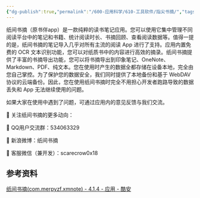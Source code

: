 ```yaml
---
{"dg-publish":true,"permalink":"/600-应用科学/610-工具软件/指尖书摘/","tags":["AndroidApp"],"noteIcon":""}
---
```


纸间书摘（原书伴app）是一款纯粹的读书笔记应用。您可以使用它集中管理不同阅读平台中的笔记和书籍、统计阅读时长、书摘回顾、查看阅读数据等。值得一提的是，纸间书摘的笔记导入几乎对所有主流的阅读 App 进行了支持。应用内置免费的 OCR 文本识别功能，您可以对纸质书中的内容进行高效的摘录。纸间书摘提供了丰富的书摘导出功能，您可以将书摘导出到印象笔记、OneNote、Markdown、PDF、纯文本。您在使用时产生的数据全都存储在设备本地，完全由您自己掌控。为了保护您的数据安全，我们同时提供了本地备份和基于 WebDAV 协议的云端备份。因此，您在使用纸间书摘时完全不用担心开发者跑路导致的数据丢失和 App 无法继续使用的问题。

如果大家在使用中遇到了问题，可通过应用内的意见反馈与我们交流。

📢 关注纸间书摘的更多动向：

🐧 QQ用户交流群：534063329 

🧣 新浪微博：纸间书摘

💁 客服微信（兼开发）：scarecrow0x18


## 参考资料
[纸间书摘(com.merpyzf.xmnote) - 4.1.4 - 应用 - 酷安](https://www.coolapk.com/apk/com.merpyzf.xmnote)